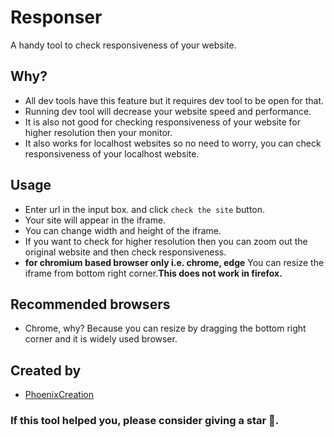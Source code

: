 # Responser

A handy tool to check responsiveness of your website.

## Why?

- All dev tools have this feature but it requires dev tool to be open for that.
- Running dev tool will decrease your website speed and performance.
- It is also not good for checking responsiveness of your website for higher resolution then your monitor.
- It also works for localhost websites so no need to worry, you can check responsiveness of your localhost website.

## Usage

- Enter url in the input box. and click `check the site` button.
- Your site will appear in the iframe.
- You can change width and height of the iframe.
- If you want to check for higher resolution then you can zoom out the original website and then check responsiveness.
- **for chromium based browser only i.e. chrome, edge** You can resize the iframe from bottom right corner.**This does not work in firefox.**

## Recommended browsers

- Chrome, why? Because you can resize by dragging the bottom right corner and it is widely used browser.

## Created by

- [PhoenixCreation](https://github.com/PhoenixCreation)

### If this tool helped you, please consider giving a star 🌟.
